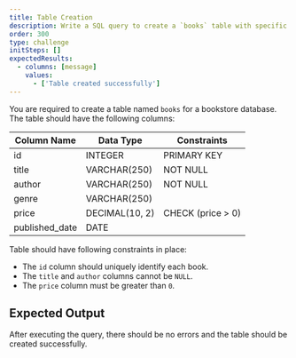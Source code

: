 ```yaml
---
title: Table Creation
description: Write a SQL query to create a `books` table with specific columns.
order: 300
type: challenge
initSteps: []
expectedResults:
  - columns: [message]
    values:
      - ['Table created successfully']
---
```


You are required to create a table named `books` for a bookstore database. The table should have the following columns:

| Column Name    | Data Type      | Constraints       |
| -------------- | -------------- | ----------------- |
| id             | INTEGER        | PRIMARY KEY       |
| title          | VARCHAR(250)   | NOT NULL          |
| author         | VARCHAR(250)   | NOT NULL          |
| genre          | VARCHAR(250)   |                   |
| price          | DECIMAL(10, 2) | CHECK (price > 0) |
| published_date | DATE           |                   |

Table should have following constraints in place:

- The `id` column should uniquely identify each book.
- The `title` and `author` columns cannot be `NULL`.
- The `price` column must be greater than `0`.

## Expected Output

After executing the query, there should be no errors and the table should be created successfully.
